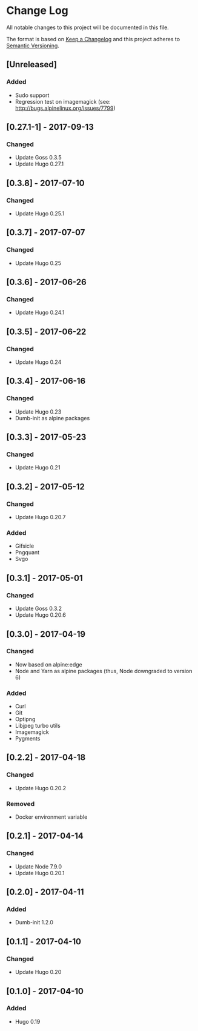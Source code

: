# Change Log
All notable changes to this project will be documented in this file.

The format is based on [Keep a Changelog](http://keepachangelog.com/)
and this project adheres to [Semantic Versioning](http://semver.org/).

## [Unreleased]
### Added
- Sudo support
- Regression test on imagemagick (see: http://bugs.alpinelinux.org/issues/7799)

## [0.27.1-1] - 2017-09-13
### Changed
- Update Goss 0.3.5
- Update Hugo 0.27.1

## [0.3.8] - 2017-07-10
### Changed
- Update Hugo 0.25.1

## [0.3.7] - 2017-07-07
### Changed
- Update Hugo 0.25

## [0.3.6] - 2017-06-26
### Changed
- Update Hugo 0.24.1

## [0.3.5] - 2017-06-22
### Changed
- Update Hugo 0.24

## [0.3.4] - 2017-06-16
### Changed
- Update Hugo 0.23
- Dumb-init as alpine packages

## [0.3.3] - 2017-05-23
### Changed
- Update Hugo 0.21

## [0.3.2] - 2017-05-12
### Changed
- Update Hugo 0.20.7

### Added
- Gifsicle
- Pngquant
- Svgo

## [0.3.1] - 2017-05-01
### Changed
- Update Goss 0.3.2
- Update Hugo 0.20.6

## [0.3.0] - 2017-04-19
### Changed
- Now based on alpine:edge
- Node and Yarn as alpine packages (thus, Node downgraded to version 6)

### Added
- Curl
- Git
- Optipng
- Libjpeg turbo utils
- Imagemagick
- Pygments

## [0.2.2] - 2017-04-18
### Changed
- Update Hugo 0.20.2

### Removed
- Docker environment variable

## [0.2.1] - 2017-04-14
### Changed
- Update Node 7.9.0
- Update Hugo 0.20.1

## [0.2.0] - 2017-04-11
### Added
- Dumb-init 1.2.0

## [0.1.1] - 2017-04-10
### Changed
- Update Hugo 0.20

## [0.1.0] - 2017-04-10
### Added
- Hugo 0.19
